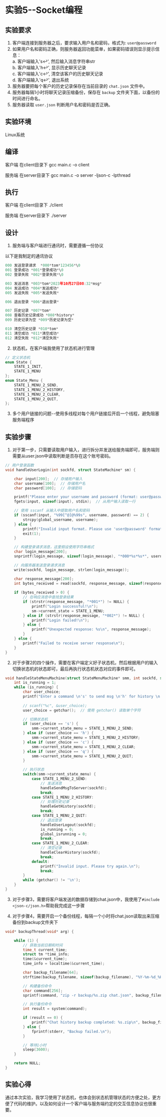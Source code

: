 # 实验5--Socket编程

## 实验要求
1. 客户端连接到服务器之后，要求输入用户名和密码，格式为: `user@password`
2.  如果用户名和密码正确，则服务器返回功能菜单，如果密码错误则显示提示信息：   
   a. 客户端输入's↩︎', 然后输入消息字符串str  
   b. 客户端输入'h↩︎', 显示历史聊天记录  
   c. 客户端输入'c↩︎', 清空该客户的历史聊天记录  
   d. 客户端输入'q↩︎', 退出系统   
3. 服务器要把每个客户的历史记录保存在当前目录的 `chat.json` 文件中。  
4. 服务器每隔1小时将聊天记录压缩备份，保存在 `backup` 文件夹下面，以备份的时间进行命名。  
5. 服务器读取 `user.json` 判断用户名和密码是否正确。  

## 实验环境
Linux系统

## 编译
客户端 在client目录下 gcc main.c -o client

服务端 在server目录下 gcc main.c -o server -ljson-c -lpthread

## 执行
客户端 在client目录下 ./client

服务端 在server目录下 ./server


## 设计
1. 服务端与客户端进行通讯时，需要遵循一份协议

以下是我制定的通讯协议

```js
000 发送登录请求  *000*tom*123456*\0
001 登录成功 *001*登录成功*\0
002 登录失败 *002*登录失败*\0

003 发送消息 *003*tom*2023年10月27日08:32*msg*
004 发送成功 *004*发送成功*
005 发送失败 *005*发送失败*

006 退出登录 *006*退出登录*

007 历史记录 *007*tom*
008 查看历史记录成功 *008*history*
009 历史记录为空 *009*历史记录为空*

010 清空历史记录 *010*tom*
011 清空成功 *011*清空成功*
012 清空失败 *012*清空失败*
```

2. 状态机，在客户端我使用了状态机进行管理

``` c
// 定义状态机
enum State {
    STATE_1_INIT,
    STATE_1_MENU
};
enum State_Menu {
    STATE_1_MENU_2_SEND,
    STATE_1_MENU_2_HISTORY,
    STATE_1_MENU_2_CLEAR,
    STATE_1_MENU_2_QUIT,
};
```

3. 多个用户链接的问题--使用多线程对每个用户链接后开启一个线程，避免阻塞服务端程序

## 实验步骤

1. 对于第一步，只需要读取用户输入，进行拆分并发送给服务端即可，服务端则需要从user.json中读取判断是否存在这个账号密码。
```c
// 用户登录函数
void handleUserLogin(int sockfd, struct StateMachine* sm) {

    char input[200];  // 存储用户输入
    char username[100];  // 存储用户名
    char password[100];  // 存储密码

    printf("Please enter your username and password (format: user@password): ");
    fgets(input, sizeof(input), stdin);  // 从用户输入读取一行

    // 使用 sscanf 从输入中提取用户名和密码
    if (sscanf(input, "%99[^@]@%99s", username, password) == 2) {
        strcpy(global_username, username);
    } else {
        printf("Invalid input format. Please use 'user@password' format.\n");
        exit(1);
    }

    // 构建登录请求消息，这里假设使用字符串格式
    char login_message[200];
    snprintf(login_message, sizeof(login_message), "*000*%s*%s*", username, password);

    // 向服务器发送登录请求消息
    write(sockfd, login_message, strlen(login_message));

    char response_message[200];
    int bytes_received = read(sockfd, response_message, sizeof(response_message));
    
    if (bytes_received > 0) {
        // 在响应消息中查找登录结果
        if (strstr(response_message, "*001*") != NULL) {
            printf("Login successful!\n");
            sm->current_state = STATE_1_MENU;
        } else if (strstr(response_message, "*002*") != NULL) {
            printf("Login failed!\n");
        } else {
            printf("Unexpected response: %s\n", response_message);
        }
    } else {
        printf("Failed to receive server response\n");
    }
}
```


2. 对于步骤2的四个操作，需要在客户端定义好子状态机，然后根据用户的输入切换状态机的状态即可，最后再执行状态机状态对应的事件即可。

```c
void handleStateMenuMachine(struct StateMenuMachine* smm, int sockfd, struct StateMachine* sm) {
    int is_running = 1;
    while (is_running) {
        char user_choice;
        printf("Enter a command \n's' to send msg \n'h' for history \n'c' to clear history \n'q' to quit: ");
    
        // scanf("%c", &user_choice);
        user_choice = getchar();  // 使用 getchar() 读取单个字符

        // 切换状态机
        if (user_choice == 's') {
            smm->current_state_menu = STATE_1_MENU_2_SEND;
        } else if (user_choice == 'h') {
            smm->current_state_menu = STATE_1_MENU_2_HISTORY;
        } else if (user_choice == 'c') {
            smm->current_state_menu = STATE_1_MENU_2_CLEAR;
        } else if (user_choice == 'q') {
            smm->current_state_menu = STATE_1_MENU_2_QUIT;
        }

        // 执行状态
        switch(smm->current_state_menu) {
            case STATE_1_MENU_2_SEND:
                // 发送消息
                handleSendMsgToServer(sockfd);
                break;
            case STATE_1_MENU_2_HISTORY:
                // 处理历史记录
                handleGetHistory(sockfd);
                break;
            case STATE_1_MENU_2_QUIT:
                // 退出登录
                handleUserLogout(sockfd);
                is_running = 0;
                global_isrunning = 0;
                break;
            case STATE_1_MENU_2_CLEAR:
                // 清空记录
                handleClearHistory(sockfd);
                break;
            default:
                printf("Invalid input. Please try again.\n");
                break;
        }
        while (getchar() != '\n');
    }
}
```


3. 对于步骤3，需要将客户端发送的数据存储到chat.json中，我使用了`#include <json-c/json.h>`帮助我完成这一步骤

4. 对于步骤4，需要开启一个备份线程，每隔一个小时将chat.json读取出来压缩备份到backup文件夹下
```c
void* backupThread(void* arg) {

    while (1) {
        // 获取当前日期和时间
        time_t current_time;
        struct tm *time_info;
        time(&current_time);
        time_info = localtime(&current_time);

        char backup_filename[64];
        strftime(backup_filename, sizeof(backup_filename), "%Y-%m-%d_%H-%M-%S", time_info);

        // 构建备份命令
        char command[256];
        sprintf(command, "zip -r backup/%s.zip chat.json", backup_filename);

        // 执行备份命令
        int result = system(command);

        if (result == 0) {
            printf("Chat history backup completed: %s.zip\n", backup_filename);
        } else {
            fprintf(stderr, "Backup failed.\n");
        }

        // 等待1小时
        sleep(3600); 
    }

    return NULL;
}

```


## 实验心得
通过本次实验，我学习使用了状态机，也体会到状态机管理状态的方便之处，更方便了代码的维护。以及如何设计一个客户端与服务端约定的交互信息协议也很重要。